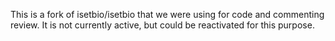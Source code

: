 This is a fork of isetbio/isetbio that we were using for code and commenting review.  It is not currently active, but could be reactivated for this purpose.

